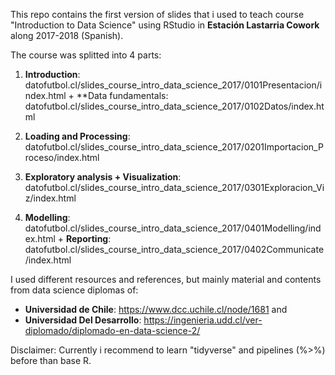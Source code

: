 This repo contains the first version of slides that i used to teach course "Introduction to Data Science" using RStudio in **Estación Lastarria Cowork** along 2017-2018 (Spanish).

The course was splitted into 4 parts: 

1) **Introduction**: datofutbol.cl/slides_course_intro_data_science_2017/0101Presentacion/index.html 
   + 
   **Data fundamentals: datofutbol.cl/slides_course_intro_data_science_2017/0102Datos/index.html
   
2) **Loading and Processing**: datofutbol.cl/slides_course_intro_data_science_2017/0201Importacion_Proceso/index.html

3) **Exploratory analysis + Visualization**: datofutbol.cl/slides_course_intro_data_science_2017/0301Exploracion_Viz/index.html

4) **Modelling**: datofutbol.cl/slides_course_intro_data_science_2017/0401Modelling/index.html
   +
   **Reporting**: datofutbol.cl/slides_course_intro_data_science_2017/0402Communicate/index.html

I used different resources and references, but mainly material and contents from data science diplomas of:

- **Universidad de Chile**: https://www.dcc.uchile.cl/node/1681 and
- **Universidad Del Desarrollo**: https://ingenieria.udd.cl/ver-diplomado/diplomado-en-data-science-2/

Disclaimer: Currently i recommend to learn "tidyverse" and pipelines (%>%) before than base R.
